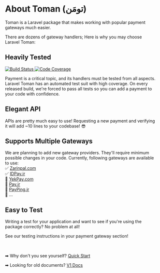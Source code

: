 # About Toman (تومَن)
Toman is a Laravel package that makes working with popular payment gateways much easier.

There are dozens of gateway handlers; Here is why you may choose Laravel Toman:

## Heavily Tested
<a target="_blank" href="https://github.com/evryn/laravel-toman/actions/workflows/tests.yml?query=branch:master">
    <img alt="Build Status" src="https://img.shields.io/github/actions/workflow/status/evryn/laravel-toman/tests.yml?branch=master&label=tests&style=flat-square">
</a>
<a target="_blank" href="https://codecov.io/gh/evryn/laravel-toman">
    <img alt="Code Coverage" src='https://img.shields.io/codecov/c/github/evryn/laravel-toman?label=coverage&style=flat-square'>
</a>

Payment is a critical topic, and its handlers must be tested from all aspects. Laravel Toman has an automated test suit with high coverage. On every released build, we're forced to pass all tests so you can add a payment to your code with confidence.

## Elegant API

APIs are pretty much easy to use! Requesting a new payment and verifying it will add ~10 lines to your codebase! 😎

## Supports Multiple Gateways

We are planning to add new gateway providers. They'll require minimum possible changes in your code.
Currently, following gateways are available to use:  
✅ [Zarinpal.com](https://zarinpal.com)  
✅ [IDPay.ir](https://idpay.ir)  
🔘 [YekPay.com](https://yekpay.com/)  
🔘 [Pay.ir](https://pay.ir/)  
🔘 [PayPing.ir](https://www.payping.ir/)  
🔘 ...

## Easy to Test

Writing a test for your application and want to see if you're using the package correctly? No problem at all!

See our testing instructions in your payment gateway section!

<br></br>
➡ Why don't you see yourself? [Quick Start](getting-started.md)

➡ Looking for old documents? <a href="v1/index.html">V1 Docs</a>
